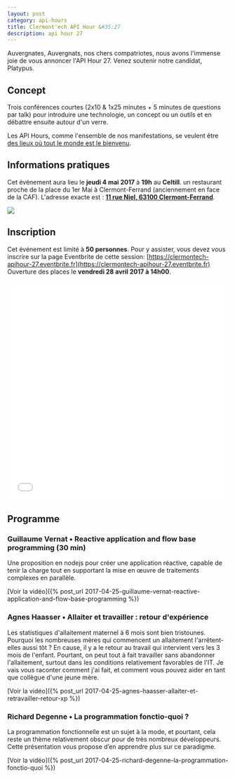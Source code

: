 ```yaml
---
layout: post
category: api-hours
title: Clermont'ech API Hour &#35;27
description: api hour 27
---
```




Auvergnates, Auvergnats, nos chers compatriotes, nous avons l'immense joie de vous
annoncer l'API Hour 27. Venez soutenir notre candidat, Platypus.

## Concept

Trois conférences courtes (2x10 & 1x25 minutes + 5 minutes de questions par talk)
pour introduire une technologie, un concept ou un outils et en débattre ensuite
autour d'un verre.

Les API Hours, comme l'ensemble de nos manifestations, se veulent être [des
lieux où tout le monde est le bienvenu](/code-of-conduct.html).


## Informations pratiques

Cet événement aura lieu le **jeudi 4 mai 2017** à **19h** au **Celtill**.  un
restaurant proche de la place du 1er Mai à Clermont-Ferrand (anciennement en face de la
CAF). L'adresse exacte est : [**11 rue Niel, 63100 Clermont-Ferrand**](https://maps.google.fr/maps?ie=UTF8&cid=3358887464373546188&q=Celtill).

[![](http://maps.googleapis.com/maps/api/staticmap?center=Celtill&size=600x400&sensor=false&markers=color:red%7C45.78431,3.10160)](https://maps.google.fr/maps?ie=UTF8&cid=3358887464373546188&q=Celtill)

## Inscription

Cet événement est limité à **50 personnes**.  Pour y assister, vous devez vous
inscrire sur la page Eventbrite de cette session: [https://clermontech-apihour-27.eventbrite.fr](https://clermontech-apihour-27.eventbrite.fr)
Ouverture des places le **vendredi 28 avril 2017 à 14h00**.

<iframe src="//eventbrite.fr/tickets-external?eid=34051492932&ref=etckt" frameborder="0" height="500" width="100%" vspace="0" hspace="0" marginheight="5" marginwidth="5" scrolling="auto" allowtransparency="true"></iframe>


## Programme

### Guillaume Vernat • Reactive application and flow base programming (30 min)

Une proposition en nodejs pour créer une application réactive, capable de tenir la
charge tout en supportant la mise en œuvre de traitements complexes en parallèle.

[Voir la vidéo]({% post_url 2017-04-25-guillaume-vernat-reactive-application-and-flow-base-programming %})

### Agnes Haasser • Allaiter et travailler : retour d'expérience

Les statistiques d'allaitement maternel à 6 mois sont bien tristounes. Pourquoi les
nombreuses mères qui commencent un allaitement l'arrêtent-elles aussi tôt ? En cause,
il y a le retour au travail qui intervient vers les 3 mois de l'enfant. Pourtant, on
peut tout à fait travailler sans abandonner l'allaitement, surtout dans les conditions
relativement favorables de l'IT. Je vais vous raconter comment j'ai fait, et comment
vous pouvez aider en tant que collègue d'une jeune mère.

[Voir la vidéo]({% post_url 2017-04-25-agnes-haasser-allaiter-et-retravailler-retour-xp %})

### Richard Degenne • La programmation fonctio-quoi ?

La programmation fonctionnelle est un sujet à la mode, et pourtant, cela reste un thème
relativement obscur pour de très nombreux développeurs. Cette présentation vous propose
d’en apprendre plus sur ce paradigme.

[Voir la vidéo]({% post_url 2017-04-25-richard-degenne-la-programmation-fonctio-quoi %})

